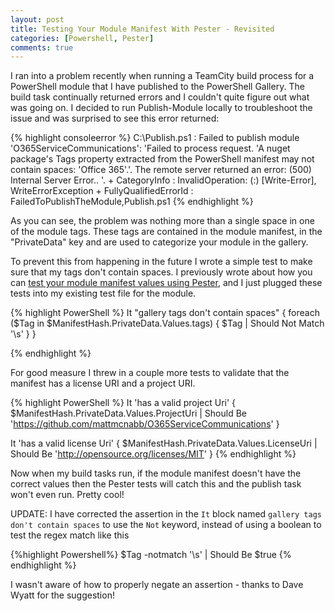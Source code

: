 ```yaml
---
layout: post
title: Testing Your Module Manifest With Pester - Revisited
categories: [Powershell, Pester]
comments: true
---
```


[PreviousPost]: /pester-testing-your-module-manifest

I ran into a problem recently when running a TeamCity build process for a PowerShell module that I have published to the PowerShell Gallery. The build task continually returned errors and I couldn't quite figure out what was going on. I decided to run Publish-Module locally to troubleshoot the issue and was surprised to see this error returned:

{% highlight consoleerror %}
C:\Publish.ps1 : Failed to publish module 'O365ServiceCommunications': 'Failed to process request. 'A nuget package's Tags
property extracted from the PowerShell manifest may not contain spaces: 'Office 365'.'.
The remote server returned an error: (500) Internal Server Error..
'.
    + CategoryInfo          : InvalidOperation: (:) [Write-Error], WriteErrorException
    + FullyQualifiedErrorId : FailedToPublishTheModule,Publish.ps1
{% endhighlight %}

As you can see, the problem was nothing more than a single space in one of the module tags. These tags are contained in the module manifest, in the "PrivateData" key and are used to categorize your module in the gallery.

To prevent this from happening in the future I wrote a simple test to make sure that my tags don't contain spaces. I previously wrote about how you can [test your module manifest values using Pester][PreviousPost], and I just plugged these tests into my existing test file for the module.

{% highlight PowerShell %}
It "gallery tags don't contain spaces" {
    foreach ($Tag in $ManifestHash.PrivateData.Values.tags)
    {
        $Tag | Should Not Match '\s'
    }
}

{% endhighlight %}

For good measure I threw in a couple more tests to validate that the manifest has a license URI and a project URI.

{% highlight PowerShell %}
It 'has a valid project Uri' {
    $ManifestHash.PrivateData.Values.ProjectUri | Should Be 'https://github.com/mattmcnabb/O365ServiceCommunications'
}

It 'has a valid license Uri' {
    $ManifestHash.PrivateData.Values.LicenseUri | Should Be 'http://opensource.org/licenses/MIT'
}
{% endhighlight %}

 Now when my build tasks run, if the module manifest doesn't have the correct values then the Pester tests will catch this and the publish task won't even run. Pretty cool!

 UPDATE: I have corrected the assertion in the `It` block named `gallery tags don't contain spaces`  to use the `Not` keyword, instead of using a boolean to test the regex match like this

 {%highlight Powershell%}
 $Tag -notmatch '\s' | Should Be $true
 {% endhighlight %}

 I wasn't aware of how to properly negate an assertion - thanks to Dave Wyatt for the suggestion!